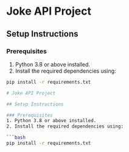 # Joke API Project

## Setup Instructions

### Prerequisites
1. Python 3.8 or above installed.
2. Install the required dependencies using:

```bash
pip install -r requirements.txt

# Joke API Project

## Setup Instructions

### Prerequisites
1. Python 3.8 or above installed.
2. Install the required dependencies using:

```bash
pip install -r requirements.txt
